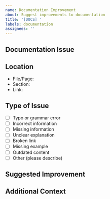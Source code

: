 ```yaml
---
name: Documentation Improvement
about: Suggest improvements to documentation
title: '[DOCS] '
labels: documentation
assignees: ''
---
```


## Documentation Issue

<!-- Describe the issue with the current documentation -->

## Location

<!-- Where is the documentation that needs improvement? -->

- File/Page:
- Section:
- Link:

## Type of Issue

<!-- Mark the relevant option with an "x" -->

- [ ] Typo or grammar error
- [ ] Incorrect information
- [ ] Missing information
- [ ] Unclear explanation
- [ ] Broken link
- [ ] Missing example
- [ ] Outdated content
- [ ] Other (please describe)

## Suggested Improvement

<!-- How should the documentation be improved? -->

## Additional Context

<!-- Add any other context or screenshots about the documentation issue -->
